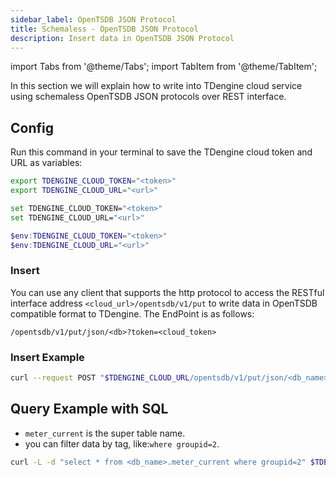 ```yaml
---
sidebar_label: OpenTSDB JSON Protocol
title: Schemaless - OpenTSDB JSON Protocol
description: Insert data in OpenTSDB JSON Protocol
---
```


<!-- exclude -->
import Tabs from '@theme/Tabs';
import TabItem from '@theme/TabItem';

<!-- exclude-end -->

In this section we will explain how to write into TDengine cloud service using schemaless OpenTSDB JSON protocols over REST interface.

## Config

Run this command in your terminal to save the TDengine cloud token and URL as variables:

<Tabs defaultValue="bash">
<TabItem value="bash" label="Bash">

```bash
export TDENGINE_CLOUD_TOKEN="<token>"
export TDENGINE_CLOUD_URL="<url>"
```

</TabItem>
<TabItem value="cmd" label="CMD">

```bash
set TDENGINE_CLOUD_TOKEN="<token>"
set TDENGINE_CLOUD_URL="<url>"
```

</TabItem>
<TabItem value="powershell" label="Powershell">

```powershell
$env:TDENGINE_CLOUD_TOKEN="<token>"
$env:TDENGINE_CLOUD_URL="<url>"
```

</TabItem>
</Tabs>

### Insert

You can use any client that supports the http protocol to access the RESTful interface address `<cloud_url>/opentsdb/v1/put` to write data in OpenTSDB compatible format to TDengine. The EndPoint is as follows:

```text
/opentsdb/v1/put/json/<db>?token=<cloud_token>
```
### Insert Example
```bash
curl --request POST "$TDENGINE_CLOUD_URL/opentsdb/v1/put/json/<db_name>?token=$TDENGINE_CLOUD_TOKEN" --data-binary "{\"metric\":\"meter_current\",\"timestamp\":1646846400,\"value\":10.3,\"tags\":{\"groupid\":2,\"location\":\"Beijing\",\"id\":\"d1001\"}}"
```
## Query Example with SQL
- `meter_current` is the super table name.
- you can filter data by tag, like:`where groupid=2`.
```bash
curl -L -d "select * from <db_name>.meter_current where groupid=2" $TDENGINE_CLOUD_URL/rest/sql/test?token=$TDENGINE_CLOUD_TOKEN
```
